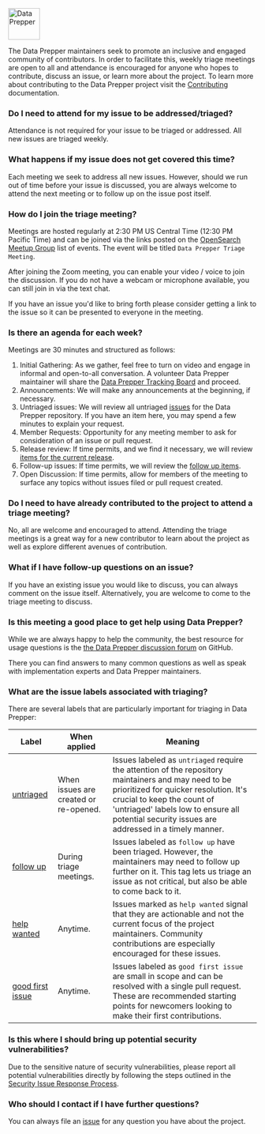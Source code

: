 <img src="https://raw.githubusercontent.com/opensearch-project/data-prepper/main/docs/images/DataPrepper_auto.svg" height="64px" alt="Data Prepper">

The Data Prepper maintainers seek to promote an inclusive and engaged community of contributors.
In order to facilitate this, weekly triage meetings are open to all and attendance is encouraged for anyone who hopes to contribute, discuss an issue, or learn more about the project.
To learn more about contributing to the Data Prepper project visit the [Contributing](./CONTRIBUTING.md) documentation.

### Do I need to attend for my issue to be addressed/triaged?

Attendance is not required for your issue to be triaged or addressed.
All new issues are triaged weekly.

### What happens if my issue does not get covered this time?

Each meeting we seek to address all new issues.
However, should we run out of time before your issue is discussed, you are always welcome to attend the next meeting or to follow up on the issue post itself.

### How do I join the triage meeting?

Meetings are hosted regularly at 2:30 PM US Central Time (12:30 PM Pacific Time) and can be joined via the links posted on the [OpenSearch Meetup Group](https://www.meetup.com/opensearch/events/) list of events.
The event will be titled `Data Prepper Triage Meeting`.

After joining the Zoom meeting, you can enable your video / voice to join the discussion.
If you do not have a webcam or microphone available, you can still join in via the text chat.

If you have an issue you'd like to bring forth please consider getting a link to the issue so it can be presented to everyone in the meeting.

### Is there an agenda for each week?

Meetings are 30 minutes and structured as follows:

1. Initial Gathering: As we gather, feel free to turn on video and engage in informal and open-to-all conversation. A volunteer Data Prepper maintainer will share the [Data Prepper Tracking Board](https://github.com/orgs/opensearch-project/projects/82/) and proceed.
2. Announcements: We will make any announcements at the beginning, if necessary.
3. Untriaged issues: We will review all untriaged [issues](https://github.com/orgs/opensearch-project/projects/82/views/6) for the Data Prepper repository. If you have an item here, you may spend a few minutes to explain your request.
4. Member Requests: Opportunity for any meeting member to ask for consideration of an issue or pull request.
5. Release review: If time permits, and we find it necessary, we will review [items for the current release](https://github.com/orgs/opensearch-project/projects/82/views/14).
6. Follow-up issues: If time permits, we will review the [follow up items](https://github.com/orgs/opensearch-project/projects/82/views/18).
7. Open Discussion: If time permits, allow for members of the meeting to surface any topics without issues filed or pull request created.

### Do I need to have already contributed to the project to attend a triage meeting?

No, all are welcome and encouraged to attend.
Attending the triage meetings is a great way for a new contributor to learn about the project as well as explore different avenues of contribution.

### What if I have follow-up questions on an issue?

If you have an existing issue you would like to discuss, you can always comment on the issue itself.
Alternatively, you are welcome to come to the triage meeting to discuss.

### Is this meeting a good place to get help using Data Prepper?

While we are always happy to help the community, the best resource for usage questions is the [the Data Prepper discussion forum](https://github.com/opensearch-project/data-prepper/discussions) on GitHub.

There you can find answers to many common questions as well as speak with implementation experts and Data Prepper maintainers.

### What are the issue labels associated with triaging?

There are several labels that are particularly important for triaging in Data Prepper:

| Label | When applied | Meaning |
| ----- | ------------ | ------- |
| [untriaged](https://github.com/opensearch-project/data-prepper/labels/untriaged) | When issues are created or re-opened. | Issues labeled as `untriaged` require the attention of the repository maintainers and may need to be prioritized for quicker resolution. It's crucial to keep the count of 'untriaged' labels low to ensure all potential security issues are addressed in a timely manner. |
| [follow up](https://github.com/opensearch-project/data-prepper/labels/follow%20up) | During triage meetings. | Issues labeled as `follow up` have been triaged. However, the maintainers may need to follow up further on it. This tag lets us triage an issue as not critical, but also be able to come back to it.
| [help wanted](https://github.com/opensearch-project/data-prepper/labels/help%20wanted) | Anytime. | Issues marked as `help wanted` signal that they are actionable and not the current focus of the project maintainers. Community contributions are especially encouraged for these issues. |
| [good first issue](https://github.com/opensearch-project/data-prepper/labels/good%20first%20issue) | Anytime. | Issues labeled as `good first issue` are small in scope and can be resolved with a single pull request. These are recommended starting points for newcomers looking to make their first contributions. |


### Is this where I should bring up potential security vulnerabilities?

Due to the sensitive nature of security vulnerabilities, please report all potential vulnerabilities directly by following the steps outlined in the [Security Issue Response Process](https://github.com/opensearch-project/data-prepper/security/policy).

### Who should I contact if I have further questions?

You can always file an [issue](https://github.com/opensearch-project/data-prepper/issues/new/choose) for any question you have about the project.
